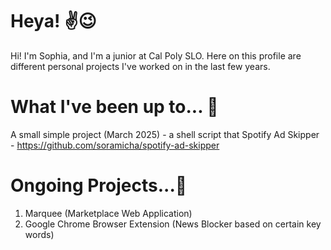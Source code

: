 # Heya! ✌️😉

Hi! I'm Sophia, and I'm a junior at Cal Poly SLO. Here on this profile are different personal projects I've worked on in the last few years.

<!--#### 🤩 Currently learning and developing an app...-->
# What I've been up to... 🤩
A small simple project (March 2025) - a shell script that Spotify Ad Skipper - https://github.com/soramicha/spotify-ad-skipper

# Ongoing Projects...👀
1. Marquee (Marketplace Web Application)
2. Google Chrome Browser Extension (News Blocker based on certain key words)
<!--
**soramicha/soramicha** is a ✨ _special_ ✨ repository because its `README.md` (this file) appears on your GitHub profile.

Here are some ideas to get you started:

- 🔭 I’m currently working on ...
- 🌱 I’m currently learning ...
- 👯 I’m looking to collaborate on ...
- 🤔 I’m looking for help with ...
- 💬 Ask me about ...
- 📫 How to reach me: ...
- 😄 Pronouns: ...
- ⚡ Fun fact: ...
-->
